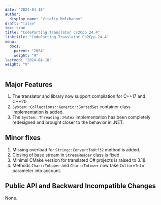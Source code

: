 ```yaml
---
date: "2024-04-18"
author:
  display_name: "Vitaliy Molchanov"
draft: "false"
toc: true
title: "CodePorting.Translator Cs2Cpp 24.4"
linktitle: "CodePorting.Translator Cs2Cpp 24.4"
menu:
  docs:
    parent: "2024"
    weight: "9"
lastmod: "2024-04-18"
weight: "9"
---
```


## Major Features ##

1. The translator and library now support compilation for C++17 and C++20.
1. `System::Collections::Generic::SortedSet` container class implementation is added.
1. The `System::Threading::Mutex` implementation has been completely redesigned and brought closer to the behavior in .NET.

## Minor fixes ##

1. Missing overload for `String::ConvertToUtf32` method is added.
1. Closing of base stream in `StreamReader` class is fixed.
1. Minimal CMake version for translated C# projects is raised to 3.18.
1. Methods `Char::ToUpper` and `Char::ToLower` now take `CultureInfo` parameter into account.

## Public API and Backward Incompatible Changes ##

None.
